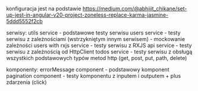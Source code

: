 konfiguracja jest na podstawie
https://medium.com/@abhijit_chikane/set-up-jest-in-angular-v20-project-zoneless-replace-karma-jasmine-5ddd5552f2cb

serwisy:
utils service - podstawowe testy serwisu
users service - testy serwisu z zależnościami (wstrzykniętym innym serwisem) - mockowanie zależności
users with rxjs service - testy serwisu z RXJS
api service - testy serwisu z zależnością od HttpClient
todos service - testy serwisu z obsługą wszystkich podstawowych typów metod http (get, post, put, path, delete)

komponenty:
errorMessage component - podstawowy komponent
pagination component - testy komponentu z inputem i outputem + plus zdarzenia (click)
